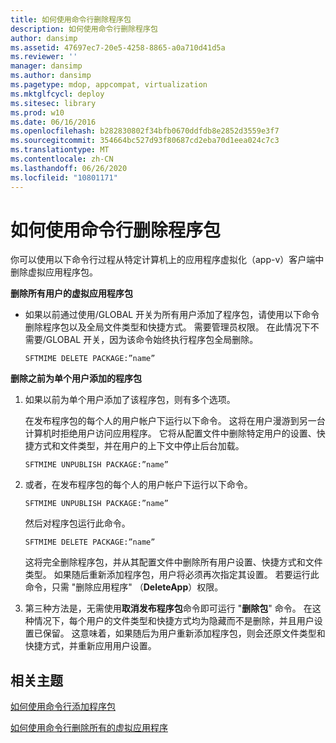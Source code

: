 ```yaml
---
title: 如何使用命令行删除程序包
description: 如何使用命令行删除程序包
author: dansimp
ms.assetid: 47697ec7-20e5-4258-8865-a0a710d41d5a
ms.reviewer: ''
manager: dansimp
ms.author: dansimp
ms.pagetype: mdop, appcompat, virtualization
ms.mktglfcycl: deploy
ms.sitesec: library
ms.prod: w10
ms.date: 06/16/2016
ms.openlocfilehash: b282830802f34bfb0670ddfdb8e2852d3559e3f7
ms.sourcegitcommit: 354664bc527d93f80687cd2eba70d1eea024c7c3
ms.translationtype: MT
ms.contentlocale: zh-CN
ms.lasthandoff: 06/26/2020
ms.locfileid: "10801171"
---
```

# 如何使用命令行删除程序包


你可以使用以下命令行过程从特定计算机上的应用程序虚拟化（app-v）客户端中删除虚拟应用程序包。

**删除所有用户的虚拟应用程序包**

-   如果以前通过使用/GLOBAL 开关为所有用户添加了程序包，请使用以下命令删除程序包以及全局文件类型和快捷方式。 需要管理员权限。 在此情况下不需要/GLOBAL 开关，因为该命令始终执行程序包全局删除。

    `SFTMIME DELETE PACKAGE:”name”`

**删除之前为单个用户添加的程序包**

1.  如果以前为单个用户添加了该程序包，则有多个选项。

    在发布程序包的每个人的用户帐户下运行以下命令。 这将在用户漫游到另一台计算机时拒绝用户访问应用程序。 它将从配置文件中删除特定用户的设置、快捷方式和文件类型，并在用户的上下文中停止后台加载。

    `SFTMIME UNPUBLISH PACKAGE:”name”`

2.  或者，在发布程序包的每个人的用户帐户下运行以下命令。

    `SFTMIME UNPUBLISH PACKAGE:”name”`

    然后对程序包运行此命令。

    `SFTMIME DELETE PACKAGE:”name”`

    这将完全删除程序包，并从其配置文件中删除所有用户设置、快捷方式和文件类型。 如果随后重新添加程序包，用户将必须再次指定其设置。 若要运行此命令，只需 "删除应用程序" （**DeleteApp**）权限。

3.  第三种方法是，无需使用**取消发布程序包**命令即可运行 "**删除包**" 命令。 在这种情况下，每个用户的文件类型和快捷方式均为隐藏而不是删除，并且用户设置已保留。 这意味着，如果随后为用户重新添加程序包，则会还原文件类型和快捷方式，并重新应用用户设置。

## 相关主题


[如何使用命令行添加程序包](how-to-add-a-package-by-using-the-command-line.md)

[如何使用命令行删除所有的虚拟应用程序](how-to-delete-all-virtual-applications-by-using-the-command-line.md)

 

 





